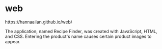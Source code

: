 # web
https://hannaailan.github.io/web/

The application, named Recipe Finder, was created with JavaScript, HTML, and CSS. Entering the product's name causes certain product images to appear. 
